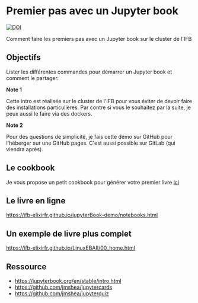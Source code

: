 # Premier pas avec un Jupyter book

[![DOI](https://zenodo.org/badge/DOI/10.5281/zenodo.7410621.svg)](https://doi.org/10.5281/zenodo.7410621)

Comment faire les premiers pas avec un Jupyter book sur le cluster de l'IFB

## Objectifs

Lister les différentes commandes pour démarrer un Jupyter book et comment le partager. 

**Note 1** 

Cette intro est réalisée sur le cluster de l'IFB pour vous éviter de devoir faire des installations particulières. Par contre si vous le souhaitez par la suite, je peux aussi le faire via des dockers.


**Note 2** 

Pour des questions de simplicité, je fais cette démo sur GitHub pour l'héberger sur une GitHub pages. C'est aussi possible sur GitLab (qui viendra après). 

## Le cookbook 

Je vous propose un petit cookbook pour générer votre premier livre [ici](cookbook.ipynb)


## Le livre en ligne 

https://ifb-elixirfr.github.io/jupyterBook-demo/notebooks.html

## Un exemple de livre plus complet 

https://ifb-elixirfr.github.io/LinuxEBAII/00_home.html


## Ressource

- https://jupyterbook.org/en/stable/intro.html
- https://github.com/jmshea/jupytercards
- https://github.com/jmshea/jupyterquiz
